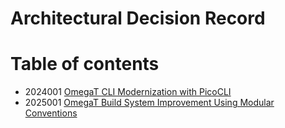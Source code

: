 # Architectural Decision Record

# Table of contents 

- 2024001 [OmegaT CLI Modernization with PicoCLI](2024001.CLIandExtensions.md)
- 2025001 [OmegaT Build System Improvement Using Modular Conventions](2025001.BuildSystem.md)
